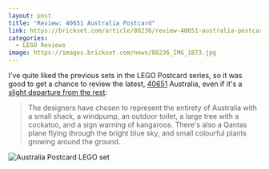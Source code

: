 ```yaml
---
layout: post
title: "Review: 40651 Australia Postcard"
link: https://brickset.com/article/88236/review-40651-australia-postcard
categories:
  - LEGO Reviews
image: https://images.brickset.com/news/88236_IMG_1873.jpg
---
```


I've quite liked the previous sets in the LEGO Postcard series, so it was good to get a chance to review the latest, [40651](https://brickset.com/sets/40651-1) Australia, even if it's a [slight departure from the rest](https://brickset.com/article/88236/review-40651-australia-postcard):

> The designers have chosen to represent the entirety of Australia with a small shack, a windpump, an outdoor toilet, a large tree with a cockatoo, and a sign warning of kangaroos. There's also a Qantas plane flying through the bright blue sky, and small colourful plants growing around the ground.

![Australia Postcard LEGO set](https://images.brickset.com/news/88236_IMG_1873.jpg)

